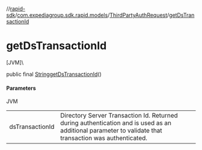 //[rapid-sdk](../../../index.md)/[com.expediagroup.sdk.rapid.models](../index.md)/[ThirdPartyAuthRequest](index.md)/[getDsTransactionId](get-ds-transaction-id.md)

# getDsTransactionId

[JVM]\

public final [String](https://docs.oracle.com/javase/8/docs/api/java/lang/String.html)[getDsTransactionId](get-ds-transaction-id.md)()

#### Parameters

JVM

| | |
|---|---|
| dsTransactionId | Directory Server Transaction Id. Returned during authentication and is used as an additional parameter to validate that transaction was authenticated. |

